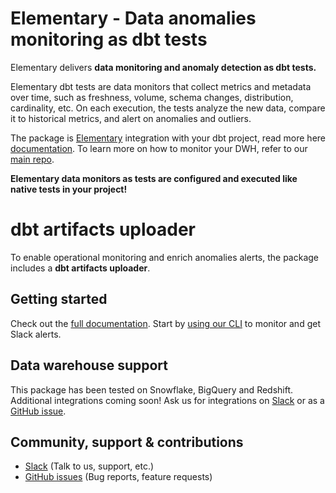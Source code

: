 # Elementary - Data anomalies monitoring as dbt tests

Elementary delivers **data monitoring and anomaly detection as dbt tests.** 
  
Elementary dbt tests are data monitors that collect metrics and metadata over time, such as freshness, volume, schema changes, distribution, cardinality, etc. On each execution, the tests analyze the new data, compare it to historical metrics, and alert on anomalies and outliers. 

The package is [Elementary](https://www.elementary-data.com/) integration with your dbt project, read more here [documentation](https://docs.elementary-data.com/).
To learn more on how to monitor your DWH, refer to our [main repo](https://github.com/elementary-data/elementary-lineage). 

**Elementary data monitors as tests are configured and executed like native tests in your project!**

# dbt artifacts uploader
To enable operational monitoring and enrich anomalies alerts, the package includes a **dbt artifacts uploader**. 


## Getting started
Check out the [full documentation](https://docs.elementary-data.com/). 
Start by [using our CLI](https://github.com/elementary-data/elementary) to monitor and get Slack alerts.

## Data warehouse support
This package has been tested on Snowflake, BigQuery and Redshift.
Additional integrations coming soon!
Ask us for integrations on [Slack](https://join.slack.com/t/elementary-community/shared_invite/zt-uehfrq2f-zXeVTtXrjYRbdE_V6xq4Rg) or as a [GitHub issue](https://github.com/elementary-data/elementary/issues/new).


## Community, support & contributions
* [Slack](https://join.slack.com/t/elementary-community/shared_invite/zt-uehfrq2f-zXeVTtXrjYRbdE_V6xq4Rg) (Talk to us, support, etc.)
* [GitHub issues](https://github.com/elementary-data/elementary/issues) (Bug reports, feature requests)
